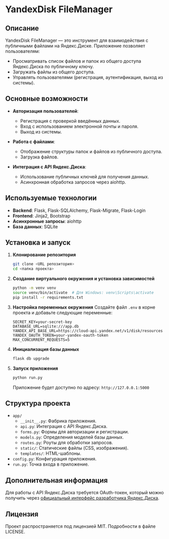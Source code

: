 # YandexDisk FileManager

## Описание
YandexDisk FileManager — это инструмент для взаимодействия с публичными файлами на Яндекс.Диске. Приложение позволяет пользователям:
- Просматривать список файлов и папок из общего доступа Яндекс.Диска по публичному ключу.
- Загружать файлы из общего доступа.
- Управлять пользователями (регистрация, аутентификация, выход из системы).

## Основные возможности
- **Авторизация пользователей**:
  - Регистрация с проверкой введённых данных.
  - Вход с использованием электронной почты и пароля.
  - Выход из системы.

- **Работа с файлами**:
  - Отображение структуры папок и файлов из публичного доступа.
  - Загрузка файлов.

- **Интеграция с API Яндекс.Диска**:
  - Использование публичных ключей для получения данных.
  - Асинхронная обработка запросов через aiohttp.

## Используемые технологии
- **Backend**: Flask, Flask-SQLAlchemy, Flask-Migrate, Flask-Login
- **Frontend**: Jinja2, Bootstrap
- **Асинхронные запросы**: aiohttp
- **База данных**: SQLite

## Установка и запуск

1. **Клонирование репозитория**
   ```bash
   git clone <URL репозитория>
   cd <папка проекта>
   ```

2. **Создание виртуального окружения и установка зависимостей**
   ```bash
   python -m venv venv
   source venv/bin/activate  # Для Windows: venv\Scripts\activate
   pip install -r requirements.txt
   ```

3. **Настройка переменных окружения**
   Создайте файл `.env` в корне проекта и добавьте следующие переменные:
   ```env
   SECRET_KEY=your-secret-key
   DATABASE_URL=sqlite:///app.db
   YANDEX_API_BASE_URL=https://cloud-api.yandex.net/v1/disk/resources
   YANDEX_OAUTH_TOKEN=your-yandex-oauth-token
   MAX_CONCURRENT_REQUESTS=5
   ```

4. **Инициализация базы данных**
   ```bash
   flask db upgrade
   ```

5. **Запуск приложения**
   ```bash
   python run.py
   ```
   Приложение будет доступно по адресу: `http://127.0.0.1:5000`

## Структура проекта
- `app/`
  - `__init__.py`: Фабрика приложения.
  - `api.py`: Интеграция с API Яндекс.Диска.
  - `forms.py`: Формы для авторизации и регистрации.
  - `models.py`: Определения моделей базы данных.
  - `routes.py`: Роуты для обработки запросов.
  - `static/`: Статические файлы (CSS, изображения).
  - `templates/`: HTML-шаблоны.
- `config.py`: Конфигурация приложения.
- `run.py`: Точка входа в приложение.

## Дополнительная информация
Для работы с API Яндекс.Диска требуется OAuth-токен, который можно получить через [официальный интерфейс разработчика Яндекс.Диска](https://yandex.ru/dev/disk/).

## Лицензия
Проект распространяется под лицензией MIT. Подробности в файле LICENSE.
